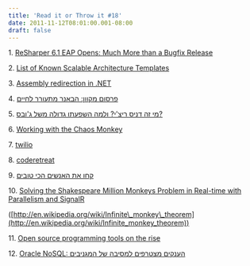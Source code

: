 ```yaml
---
title: 'Read it or Throw it #18'
date: 2011-11-12T08:01:00.001-08:00
draft: false
---
```


1. [ReSharper 6.1 EAP Opens: Much More than a Bugfix Release](http://blogs.jetbrains.com/dotnet/2011/11/resharper-61-eap-opens-much-more-than-a-bugfix-release/)  

2. [List of Known Scalable Architecture Templates](http://srinathsview.blogspot.com/2011/10/list-of-known-scalable-architecture.html)

3. [Assembly redirection in .NET](http://www.dotnetscraps.com/dotnetscraps/post/Assembly-redirection-in-NET.aspx)

4. [פרסום מקוון: הבאנר מתעורר לחיים](http://shivuk.themarker.com/news/index.dot?id=106804&title=%D7%94%D7%91%D7%90%D7%A0%D7%A8+%D7%9E%D7%AA%D7%A2%D7%95%D7%A8%D7%A8+%D7%9C%D7%97%D7%99%D7%99%D7%9D)

5. [מי זה דניס ריצ'י? ולמה השפעתו גדולה משל ג'ובס?](http://www.themarker.com/opinion/1.1562274)

6. [Working with the Chaos Monkey](http://www.codinghorror.com/blog/2011/04/working-with-the-chaos-monkey.html)

7. [twilio](http://www.twilio.com/)

8. [coderetreat](http://blog.coderetreat.com/)

9. [קחו את האנשים הכי טובים](http://www.thebloggerit.com/2011/11/10/only-the-best-peopl/)

10. [Solving the Shakespeare Million Monkeys Problem in Real-time with Parallelism and SignalR](http://www.hanselman.com/blog/SolvingTheShakespeareMillionMonkeysProblemInRealtimeWithParallelismAndSignalR.aspx)

([http://en.wikipedia.org/wiki/Infinite\_monkey\_theorem](http://en.wikipedia.org/wiki/Infinite_monkey_theorem))

11. [Open source programming tools on the rise](http://www.infoworld.com/d/application-development/open-source-programming-tools-the-rise-740)

12. [Oracle NoSQL: הענקים מצטרפים למסיבה של המגניבים](http://www.newsgeek.co.il/oracle-nosql/)